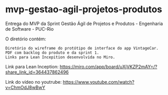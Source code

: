 # mvp-gestao-agil-projetos-produtos
Entrega do MVP da Sprint Gestão Ágil de Projetos e Produtos - Engenharia de Software - PUC-Rio

O diretório contém:

    Diretório do wireframe do protótipo de interface do app VintageCar.
    PDF com backlog do produto e da sprint 1.
    Links para Lean Incepition desenvolvida no Miro.

Link para Lean Inception: https://miro.com/app/board/uXjVKZP2mAY=/?share_link_id=364437862496

Link do vídeo no youtrube: https://www.youtube.com/watch?v=ChmOdJ8wBwY
